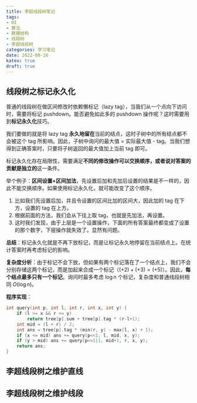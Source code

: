 ```yaml
---
title: 李超线段树笔记
tags:
- OI
- 算法
- 数据结构
- 线段树
- 李超线段树
categories: 学习笔记
date: 2022-08-16
katex: true
draft: true
---
```


## 线段树之标记永久化

普通的线段树在做区间修改时依赖懒标记（lazy tag），当我们从一个点向下访问时，需要将标记 pushdown。能否避免如此多的 pushdown 操作呢？这时需要用到**标记永久化**技巧。

我们要做的就是将 lazy tag **永久地留在**当前的结点，这时子树中的所有结点都不会被这个 tag 所影响。因此，子树中询问的最大值 = 实际最大值 - tag。当我们想得到正确答案时，只要将子树返回的最大值加上当前 tag 即可。

标记永久化存在局限性，需要满足**不同的修改操作可以交换顺序，或者说对答案的贡献是独立的**这一条件。

举个例子：**区间设置+区间加法**，先设置后加和先加后设置的结果是不一样的，因此不能交换顺序。如果使用标记永久化，就可能改变了这个顺序。

1. 比如我们先设置后加，并且令设置的区间比加的区间大，因此加的 tag 在下方，设置的 tag 在上方。
2. 根据前面的方法，我们会从下往上取 tag，也就是先加法，再设置。
3. 这时我们发现，由于上层是一个设置操作，下面的所有答案最终都变成了设置的那个数字，下层操作就失效了。显然有问题。

**总结**：标记永久化就是不再下放标记，而是让标记永久地停留在当前结点上。在统计答案时再考虑标记的影响。

**复杂度分析**：由于标记不会下放，但如果有两个标记落在了一个结点上，我们不会分别存储这两个标记，而是加起来合成一个标记（$(+2) + (+3) = (+5)$）。因此，**每个结点最多只有一个标记**。询问时最多考虑 $\log n$ 个标记，复杂度和普通线段树相同 $O(\log n)$。

**程序实现**：

```cpp
int query(int p, int l, int r, int x, int y) {
    if (l >= x && r <= y)
        return tree[p].sum + tree[p].tag * (r-l+1);
    int mid = (l + r) / 2;
    int ans = tree[p].tag * (min(r, y) - max(l, x) + 1);
    if (x <= mid) ans += query(p<<1, l, mid, x, y);
    if (y > mid) ans += query(p<<1|1, mid+1, r, x, y);
    return ans;
}
```

## 李超线段树之维护直线

## 李超线段树之维护线段
